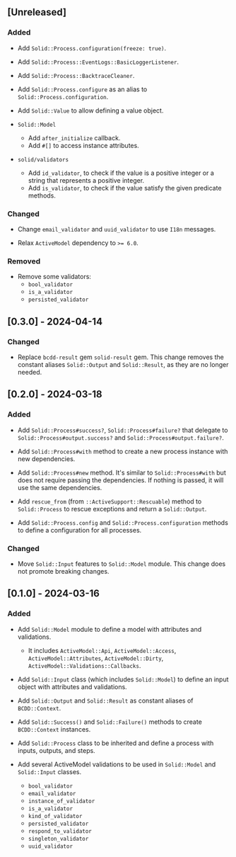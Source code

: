 ## [Unreleased]

### Added

- Add `Solid::Process.configuration(freeze: true)`.

- Add `Solid::Process::EventLogs::BasicLoggerListener`.

- Add `Solid::Process::BacktraceCleaner`.

- Add `Solid::Process.configure` as an alias to `Solid::Process.configuration`.

- Add `Solid::Value` to allow defining a value object.

- `Solid::Model`
  - Add `after_initialize` callback.
  - Add `#[]` to access instance attributes.

- `solid/validators`
  - Add `id_validator`, to check if the value is a positive integer or a string that represents a positive integer.
  - Add `is_validator`, to check if the value satisfy the given predicate methods.

### Changed

- Change `email_validator` and `uuid_validator` to use `I18n` messages.

- Relax `ActiveModel` dependency to `>= 6.0`.

### Removed

- Remove some validators:
  - `bool_validator`
  - `is_a_validator`
  - `persisted_validator`

## [0.3.0] - 2024-04-14

### Changed

- Replace `bcdd-result` gem `solid-result` gem. This change removes the constant aliases `Solid::Output` and `Solid::Result`, as they are no longer needed.

## [0.2.0] - 2024-03-18

### Added

- Add `Solid::Process#success?`, `Solid::Process#failure?` that delegate to `Solid::Process#output.success?` and `Solid::Process#output.failure?`.

- Add `Solid::Process#with` method to create a new process instance with new dependencies.

- Add `Solid::Process#new` method. It's similar to `Solid::Process#with` but does not require passing the dependencies. If nothing is passed, it will use the same dependencies.

- Add `rescue_from` (from `::ActiveSupport::Rescuable`) method to `Solid::Process` to rescue exceptions and return a `Solid::Output`.

- Add `Solid::Process.config` and `Solid::Process.configuration` methods to define a configuration for all processes.

### Changed

- Move `Solid::Input` features to `Solid::Model` module. This change does not promote breaking changes.

## [0.1.0] - 2024-03-16

### Added

- Add `Solid::Model` module to define a model with attributes and validations.
  - It includes `ActiveModel::Api`, `ActiveModel::Access`, `ActiveModel::Attributes`, `ActiveModel::Dirty`, `ActiveModel::Validations::Callbacks`.

- Add `Solid::Input` class (which includes `Solid::Model`) to define an input object with attributes and validations.

- Add `Solid::Output` and `Solid::Result` as constant aliases of `BCDD::Context`.

- Add `Solid::Success()` and `Solid::Failure()` methods to create `BCDD::Context` instances.

- Add `Solid::Process` class to be inherited and define a process with inputs, outputs, and steps.

- Add several ActiveModel validations to be used in `Solid::Model` and `Solid::Input` classes.
  - `bool_validator`
  - `email_validator`
  - `instance_of_validator`
  - `is_a_validator`
  - `kind_of_validator`
  - `persisted_validator`
  - `respond_to_validator`
  - `singleton_validator`
  - `uuid_validator`
